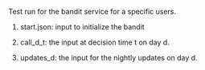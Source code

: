 Test run for the bandit service for a specific users.  

  1. start.json: input to initialize the bandit

  2. call_d_t: the input at decision time t on day d.

  3. updates_d: the input for the nightly updates on day d. 
